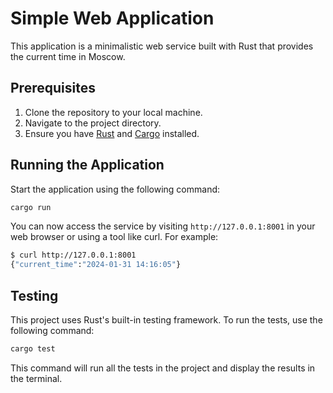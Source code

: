 # Simple Web Application

This application is a minimalistic web service built with Rust that provides the
current time in Moscow.

## Prerequisites

1. Clone the repository to your local machine.
2. Navigate to the project directory.
3. Ensure you have [Rust][rust] and [Cargo][cargo] installed.

[rust]: https://www.rust-lang.org/tools/install
[cargo]: https://doc.rust-lang.org/cargo/getting-started/installation.html

## Running the Application

Start the application using the following command:

```bash
cargo run
```

You can now access the service by visiting `http://127.0.0.1:8001` in your web
browser or using a tool like curl. For example:

```bash
$ curl http://127.0.0.1:8001
{"current_time":"2024-01-31 14:16:05"}
```

## Testing

This project uses Rust's built-in testing framework. To run the tests, use the
following command:

```bash
cargo test
```

This command will run all the tests in the project and display the results in
the terminal.
